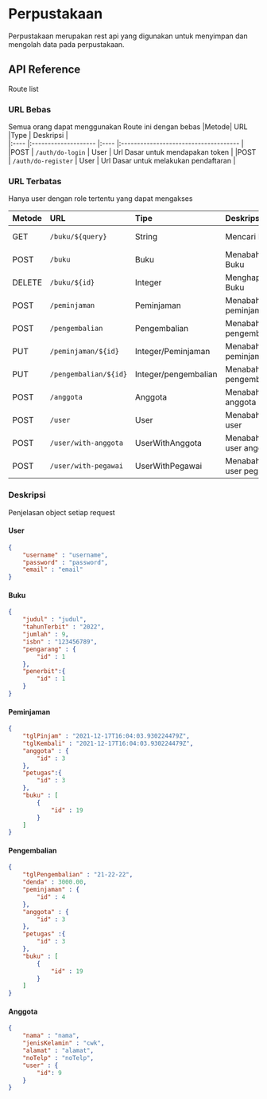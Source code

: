 
# Perpustakaan

Perpustakaan merupakan rest api yang digunakan 
untuk menyimpan dan mengolah data pada perpustakaan. 




## API Reference
Route list
### URL Bebas
Semua orang dapat menggunakan Route ini dengan bebas
|Metode| URL                  |Type  | Deskripsi                             |  
|:---- |:-------------------- |:---- |:------------------------------------- |
|POST  | `/auth/do-login`     | User | Url Dasar untuk mendapakan token      |
|POST  | `/auth/do-register`  | User | Url Dasar untuk melakukan pendaftaran |


### URL Terbatas
Hanya user dengan role tertentu yang dapat mengakses

|Metode   |URL                    |Tipe                  |Deskripsi                | Anggota     |Petugas         | Admin | 
|:------  |:--------------------- |:-------------------- |:----------------------- |:-------     | :------------- | :------------ |
| GET     | `/buku/${query}`      | String               | Mencari Buku            | ![#21ED12](https://via.placeholder.com/10/21ED12?text=+) | ![#21ED12](https://via.placeholder.com/10/21ED12?text=+) | ![#21ED12](https://via.placeholder.com/10/21ED12?text=+) |
| POST    | `/buku`               | Buku                 | Menabahkan Buku         | ![#ED1221](https://via.placeholder.com/10/ED1221?text=+) | ![#21ED12](https://via.placeholder.com/10/21ED12?text=+) | ![#21ED12](https://via.placeholder.com/10/21ED12?text=+) |
| DELETE  | `/buku/${id}`         | Integer              | Menghapus Buku          | ![#ED1221](https://via.placeholder.com/10/ED1221?text=+) | ![#21ED12](https://via.placeholder.com/10/21ED12?text=+) | ![#21ED12](https://via.placeholder.com/10/21ED12?text=+) |
| POST    | `/peminjaman`         | Peminjaman           | Menabahkan peminjaman   | ![#ED1221](https://via.placeholder.com/10/ED1221?text=+) | ![#21ED12](https://via.placeholder.com/10/21ED12?text=+) | ![#21ED12](https://via.placeholder.com/10/21ED12?text=+) |
| POST    | `/pengembalian`       | Pengembalian         | Menabahkan pengembalian | ![#ED1221](https://via.placeholder.com/10/ED1221?text=+) | ![#21ED12](https://via.placeholder.com/10/21ED12?text=+) | ![#21ED12](https://via.placeholder.com/10/21ED12?text=+) |
| PUT     | `/peminjaman/${id}`   | Integer/Peminjaman   | Menabahkan peminjaman   | ![#ED1221](https://via.placeholder.com/10/ED1221?text=+) | ![#21ED12](https://via.placeholder.com/10/21ED12?text=+) | ![#21ED12](https://via.placeholder.com/10/21ED12?text=+) |
| PUT     | `/pengembalian/${id}` | Integer/pengembalian | Menabahkan pengembalian | ![#ED1221](https://via.placeholder.com/10/ED1221?text=+) | ![#21ED12](https://via.placeholder.com/10/21ED12?text=+) | ![#21ED12](https://via.placeholder.com/10/21ED12?text=+) |
| POST    | `/anggota`            | Anggota              | Menabahkan anggota      | ![#ED1221](https://via.placeholder.com/10/ED1221?text=+) | ![#21ED12](https://via.placeholder.com/10/21ED12?text=+) | ![#21ED12](https://via.placeholder.com/10/21ED12?text=+) |
| POST    | `/user`               | User                 | Menabahkan user         | ![#ED1221](https://via.placeholder.com/10/ED1221?text=+) | ![#21ED12](https://via.placeholder.com/10/21ED12?text=+) | ![#21ED12](https://via.placeholder.com/10/21ED12?text=+) |
| POST    | `/user/with-anggota`  | UserWithAnggota      | Menabahkan user anggota | ![#ED1221](https://via.placeholder.com/10/ED1221?text=+) | ![#21ED12](https://via.placeholder.com/10/21ED12?text=+) | ![#21ED12](https://via.placeholder.com/10/21ED12?text=+) |
| POST    | `/user/with-pegawai`  | UserWithPegawai      | Menabahkan user pegawai | ![#ED1221](https://via.placeholder.com/10/ED1221?text=+) | ![#ED1221](https://via.placeholder.com/10/ED1221?text=+) | ![#21ED12](https://via.placeholder.com/10/21ED12?text=+) |

### Deskripsi
Penjelasan object setiap request

#### User 

```json
{
    "username" : "username",
    "password" : "password",
    "email" : "email"
}
```

#### Buku

```json
{
    "judul" : "judul",
    "tahunTerbit" : "2022",
    "jumlah" : 9,
    "isbn" : "123456789",
    "pengarang" : {
        "id" : 1
    },
    "penerbit":{
        "id" : 1
    }
}
```

#### Peminjaman

```json
{
    "tglPinjam" : "2021-12-17T16:04:03.930224479Z",
    "tglKembali" : "2021-12-17T16:04:03.930224479Z",
    "anggota" : {
        "id" : 3
    },
    "petugas":{
        "id" : 3
    },
    "buku" : [
        {
            "id" : 19
        }
    ]
}
```

#### Pengembalian

```json
{
    "tglPengembalian" : "21-22-22",
    "denda" : 3000.00,
    "peminjaman" : {
        "id" : 4
    },
    "anggota" : {
        "id" : 3
    },
    "petugas" :{
        "id" : 3
    },
    "buku" : [
        {
            "id" : 19
        }
    ]
}
```
#### Anggota

```json
{
    "nama" : "nama",
    "jenisKelamin" : "cwk",
    "alamat" : "alamat",
    "noTelp" : "noTelp",
    "user" : {
        "id": 9
    }
}
```
